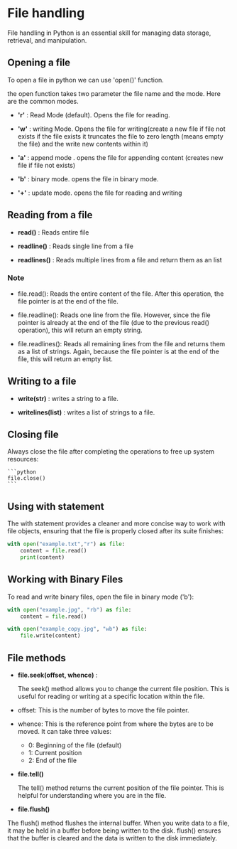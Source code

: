 # File handling

File handling in Python is an essential skill for managing data storage, retrieval, and manipulation.

## Opening a file

To open a file in python we can use 'open()' function.

the open function takes two parameter the file name and the mode.
Here are the common modes.

- **'r'** : Read Mode (default). Opens the file for reading.

- **'w'** : writing Mode. Opens the file for writing(create a new file if file not exists if the file exists it truncates the file to zero length (means empty the file) and the write new contents within it)

- **'a'** : append mode . opens the file for appending content (creates new file if file not exists)

- **'b'** : binary mode. opens the file in binary mode.

- **'+'** : update mode. opens the file for reading and writing

## Reading from a file

- **read()** : Reads entire file

- **readline()** : Reads single line from a file

- **readlines()** : Reads multiple lines from a file and return them as an list

### Note

- file.read(): Reads the entire content of the file. After this operation, the file pointer is at the end of the file.

- file.readline(): Reads one line from the file. However, since the file pointer is already at the end of the file (due to the previous read() operation), this will return an empty string.

- file.readlines(): Reads all remaining lines from the file and returns them as a list of strings. Again, because the file pointer is at the end of the file, this will return an empty list.

## Writing to a file

- **write(str)** : writes a string to a file.

- **writelines(list)** : writes a list of strings to a file.

## Closing file

Always close the file after completing the operations to free up system resources:

    ```python
    file.close()
    ```

## Using with statement

The with statement provides a cleaner and more concise way to work with file objects, ensuring that the file is properly closed after its suite finishes:

```python
with open("example.txt","r") as file:
    content = file.read()
    print(content)
```

## Working with Binary Files

To read and write binary files, open the file in binary mode ('b'):

```python
with open("example.jpg", "rb") as file:
    content = file.read()

with open("example_copy.jpg", "wb") as file:
    file.write(content)

```

## File methods

- **file.seek(offset, whence)** :

  The seek() method allows you to change the current file position. This is useful for reading or writing at a specific location within the file.

- offset: This is the number of bytes to move the file pointer.

- whence: This is the reference point from where the bytes are to be moved. It can take three values:

  - 0: Beginning of the file (default)
  - 1: Current position
  - 2: End of the file

- **file.tell()**

  The tell() method returns the current position of the file pointer. This is helpful for understanding where you are in the file.

- **file.flush()**

The flush() method flushes the internal buffer. When you write data to a file, it may be held in a buffer before being written to the disk. flush() ensures that the buffer is cleared and the data is written to the disk immediately.
